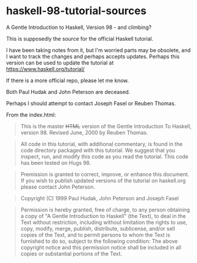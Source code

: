 # haskell-98-tutorial-sources
A Gentle Introduction to Haskell, Version 98 - and climbing?

This is supposedly the source for the official Haskell tutorial.

I have been taking notes from it, but I'm worried parts may be obsolete,
and I want to track the changes and perhaps accepts updates. Perhaps
this version can be used to update the tutorial at 
https://www.haskell.org/tutorial/

If there is a more official repo, please let me know.

Both Paul Hudak and John Peterson are deceased.

Perhaps I should attempt to contact Joseph Fasel or Reuben Thomas.

From the index.html:

> This is the master ~~HTML~~ version of the Gentle Introduction To 
Haskell, version 98. Revised June, 2000 by Reuben Thomas.

> All code in this tutorial, with additional commentary, is found in the
code directory packaged with this tutorial. We suggest that you inspect, 
run, and modify this code as you read the tutorial. This code has been 
tested on Hugs 98.

> Premission is granted to correct, improve, or enhance this document. 
If you wish to publish updated versions of the tutorial on haskell.org 
please contact John Peterson.

> Copyright (C) 1999 Paul Hudak, John Peterson and Joseph Fasel

> Permission is hereby granted, free of charge, to any person obtaining a 
copy of "A Gentle Introduction to Haskell" (the Text), to deal in the Text 
without restriction, including without limitation the rights to use, copy, 
modify, merge, publish, distribute, sublicense, and/or sell copies of the 
Text, and to permit persons to whom the Text is furnished to do so, subject 
to the following condition: The above copyright notice and this permission 
notice shall be included in all copies or substantial portions of the Text.
